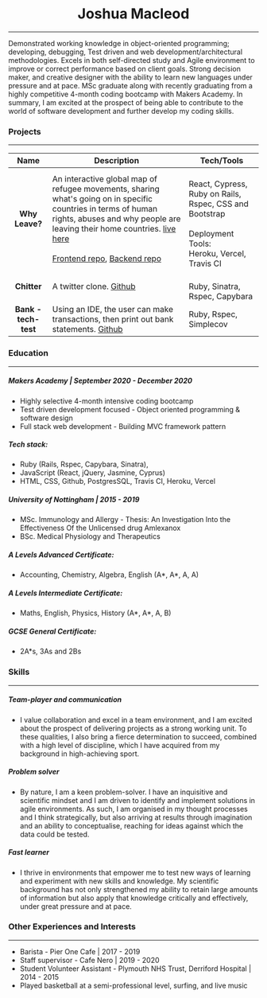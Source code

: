 <h1 align=center> Joshua Macleod </h1>

---
Demonstrated working knowledge in object-oriented programming; developing, debugging, Test driven and web development/architectural methodologies. Excels in both self-directed study and Agile environment to improve or correct performance based on client goals. Strong decision maker, and creative designer with the ability to learn new languages under pressure and at pace. MSc graduate along with recently graduating from a highly competitive 4-month coding bootcamp with Makers Academy. In summary, I am excited at the prospect of being able to contribute to the world of software development and further develop my coding skills.

### Projects
---
| Name | Description | Tech/Tools |
| :------: | ----------- | ------- |
|**Why Leave?**| An interactive global map of refugee movements, sharing what's going on in specific countries in terms of human rights, abuses and why people are leaving their home countries. [live here](https://why-leave.vercel.app/)  <br><br> [Frontend repo](https://github.com/Joshuamac2/Why_Leave_Front_End), [Backend repo](https://github.com/Joshuamac2/Why-leave-backend)| <br>React, Cypress, Ruby on Rails, Rspec, CSS and Bootstrap<br><br> Deployment Tools: <br>Heroku, Vercel, Travis CI  |
|**Chitter**| A twitter clone.  [Github](https://github.com/Joshuamac2/Chitter) | <br>Ruby, Sinatra, Rspec, Capybara |</span>
|**Bank -tech-test**| Using an IDE, the user can make transactions, then print out bank statements. [Github](https://github.com/Joshuamac2/Bank-tech-test) | Ruby, Rspec, Simplecov   |</span>




### Education
-----------
##### Makers Academy | September 2020 - December 2020
- Highly selective 4-month intensive coding bootcamp
- Test driven development focused - Object oriented programming & software design
- Full stack web development - Building MVC framework pattern

##### Tech stack:
- Ruby (Rails, Rspec, Capybara, Sinatra),
- JavaScript (React, jQuery, Jasmine, Cyprus)
- HTML, CSS, Github, PostgresSQL, Travis CI, Heroku, Vercel

##### University of Nottingham | 2015 - 2019
- MSc. Immunology and Allergy - Thesis: An Investigation Into the Effectiveness Of the Unlicensed drug Amlexanox
- BSc. Medical Physiology and Therapeutics

##### A Levels Advanced Certificate:
- Accounting, Chemistry, Algebra, English (A*, A*, A, A)
##### A Levels Intermediate Certificate:
- Maths, English, Physics, History (A*, A*, A, B)
##### GCSE General Certificate:
- 2A*s, 3As and 2Bs

### Skills
-----------
##### Team-player and communication  

- I value collaboration and excel in a team environment, and I am excited about the prospect of delivering projects as a strong working unit. To these qualities, I also bring a fierce determination to succeed, combined with a high level of discipline, which I have acquired from my background in high-achieving sport.

##### Problem solver  

- By nature, I am a keen problem-solver. I have an inquisitive and scientific mindset and I am driven to identify and implement solutions in agile environments. As such, I am organised in my thought processes and I think strategically, but also arriving at results through imagination and an ability to conceptualise, reaching for ideas against which the data could be tested.



##### Fast learner  

- I thrive in environments that empower me to test new ways of learning and experiment with new skills and knowledge. My scientific background has not only strengthened my ability to retain large amounts of information but also apply that knowledge critically and effectively, under great pressure and at pace.


### Other Experiences and Interests
-----------
- Barista - Pier One Cafe | 2017 - 2019
- Staff supervisor - Cafe Nero | 2019 - 2020
- Student Volunteer Assistant - Plymouth NHS Trust, Derriford Hospital | 2014 - 2015
- Played basketball at a semi-professional level, surfing, and live music
